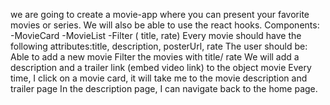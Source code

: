 we are going to create a movie-app where you can present your favorite movies or series. We will also be able to use the react hooks.
Components:
-MovieCard
-MovieList
-Filter ( title, rate)
Every movie should have the following attributes:title, description, posterUrl, rate
The user should be:
Able to add a new movie
Filter the movies with title/ rate
We will add a description and a trailer link (embed video link) to the object movie
Every time, I click on a movie card, it will take me to the movie description and trailer page
In the description page, I can navigate back to the home page.
